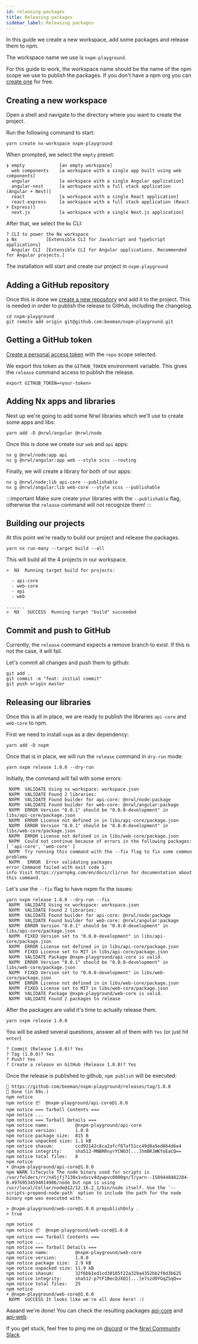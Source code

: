 ```yaml
---
id: releasing-packages
title: Releasing packages
sidebar_label: Releasing packages
---
```


In this guide we create a new workspace, add some packages and release them to npm.

The workspace name we use is `nxpm-playground`.

For this guide to work, the workspace name should be the name of the npm scope we use to publish the packages. If you don't have a npm org you can [create one](https://www.npmjs.com/org/create) for free.

## Creating a new workspace

Open a shell and navigate to the directory where you want to create the project.

Run the following command to start:

```shell script
yarn create nx-workspace nxpm-playground
```

When prompted, we select the `empty` preset:

```shell script
❯ empty             [an empty workspace]
  web components    [a workspace with a single app built using web components]
  angular           [a workspace with a single Angular application]
  angular-nest      [a workspace with a full stack application (Angular + Nest)]
  react             [a workspace with a single React application]
  react-express     [a workspace with a full stack application (React + Express)]
  next.js           [a workspace with a single Next.js application]
```

After that, we select the `Nx` CLI:

```shell script
? CLI to power the Nx workspace
❯ Nx           [Extensible CLI for JavaScript and TypeScript applications]
  Angular CLI  [Extensible CLI for Angular applications. Recommended for Angular projects.]
```

The installation will start and create our project in `nxpm-playground`

## Adding a GitHub repository

Once this is done we [create a new repository](https://github.com/new) and add it to the project. This is needed in order to publish the release to GitHub, including the changelog.

```shell script
cd nxpm-playground
git remote add origin git@github.com:beeman/nxpm-playground.git
```

## Getting a GitHub token

[Create a personal access token](https://github.com/settings/tokens/new) with the `repo` scope selected.

We export this token as the `GITHUB_TOKEN` environment variable. This gives the `release` command access to publish the release.

```shell script
export GITHUB_TOKEN=<your-token>
```

## Adding Nx apps and libraries

Next up we're going to add some Nrwl libraries which we'll use to create some apps and libs:

```shell script
yarn add -D @nrwl/angular @nrwl/node
```

Once this is done we create our `web` and `api` apps:

```shell script
nx g @nrwl/node:app api
nx g @nrwl/angular:app web --style scss --routing
```

Finally, we will create a library for both of our apps:

```shell script
nx g @nrwl/node:lib api-core --publishable
nx g @nrwl/angular:lib web-core --style scss --publishable
```

:::important
Make sure create your libraries with the `--publishable` flag, otherwise the `release` command will not recognize them!
:::

## Building our projects

At this point we're ready to build our project and release the packages.

```shell script
yarn nx run-many --target build --all
```

This will build all the 4 projects in our workspace.

```shell script
>  NX  Running target build for projects:

  - api-core
  - web-core
  - api
  - web

.......
>  NX   SUCCESS  Running target "build" succeeded
```

## Commit and push to GitHub

Currently, the `release` command expects a remove branch to exist. If this is not the case, it will fail.

Let's commit all changes and push them to github:

```shell script
git add .
git commit -m "feat: initial commit"
git push origin master
```

## Releasing our libraries

Once this is all in place, we are ready to publish the libraries `api-core` and `web-core` to npm.

First we need to install `nxpm` as a dev dependency:

```shell script
yarn add -D nxpm
```

Once that is in place, we will run the `release` command in `dry-run` mode:

```shell script
yarn nxpm release 1.0.0 --dry-run
```

Initially, the command will fail with some errors:

```shell script
 NXPM  VALIDATE Using nx workspace: workspace.json
 NXPM  VALIDATE Found 2 libraries:
 NXPM  VALIDATE Found builder for api-core: @nrwl/node:package
 NXPM  VALIDATE Found builder for web-core: @nrwl/angular:package
 NXPM  ERROR Version "0.0.1" should be "0.0.0-development" in libs/api-core/package.json
 NXPM  ERROR License not defined in in libs/api-core/package.json
 NXPM  ERROR Version "0.0.1" should be "0.0.0-development" in libs/web-core/package.json
 NXPM  ERROR License not defined in in libs/web-core/package.json
 NXPM  Could not continue because of errors in the following packages:
[ 'api-core', 'web-core' ]
 NXPM  Try running this command with the --fix flag to fix some common problems
 NXPM   ERROR  Error validating packages
error Command failed with exit code 1.
info Visit https://yarnpkg.com/en/docs/cli/run for documentation about this command.
```

Let's use the `--fix` flag to have nxpm fix the issues:

```shell script
yarn nxpm release 1.0.0 --dry-run --fix
 NXPM  VALIDATE Using nx workspace: workspace.json
 NXPM  VALIDATE Found 2 libraries:
 NXPM  VALIDATE Found builder for api-core: @nrwl/node:package
 NXPM  VALIDATE Found builder for web-core: @nrwl/angular:package
 NXPM  ERROR Version "0.0.1" should be "0.0.0-development" in libs/api-core/package.json
 NXPM  FIXED Version set to "0.0.0-development" in libs/api-core/package.json
 NXPM  ERROR License not defined in in libs/api-core/package.json
 NXPM  FIXED License set to MIT in libs/api-core/package.json
 NXPM  VALIDATE Package @nxpm-playground/api-core is valid.
 NXPM  ERROR Version "0.0.1" should be "0.0.0-development" in libs/web-core/package.json
 NXPM  FIXED Version set to "0.0.0-development" in libs/web-core/package.json
 NXPM  ERROR License not defined in in libs/web-core/package.json
 NXPM  FIXED License set to MIT in libs/web-core/package.json
 NXPM  VALIDATE Package @nxpm-playground/web-core is valid.
 NXPM  VALIDATE Found 2 packages to release
```

After the packages are valid it's time to actually release them.

```shell script
yarn nxpm release 1.0.0
```

You will be asked several questions, answer all of them with `Yes` (or just hit `enter`)

```shell script
? Commit (Release 1.0.0)? Yes
? Tag (1.0.0)? Yes
? Push? Yes
? Create a release on GitHub (Release 1.0.0)? Yes
```

Once the release is published to github, `npm publish` will be executed:

```shell script
🔗 https://github.com/beeman/nxpm-playground/releases/tag/1.0.0
🏁 Done (in 89s.)
npm notice
npm notice 📦  @nxpm-playground/api-core@1.0.0
npm notice === Tarball Contents ===
npm notice ...
npm notice === Tarball Details ===
npm notice name:          @nxpm-playground/api-core
npm notice version:       1.0.0
npm notice package size:  815 B
npm notice unpacked size: 1.1 kB
npm notice shasum:        ccd92142c8ca2afcf87af51cc49d8a5ed864d6e4
npm notice integrity:     sha512-MNBRRnyrYCNO3[...]hmBRJWKYoEaCQ==
npm notice total files:   8
npm notice
+ @nxpm-playground/api-core@1.0.0
npm WARN lifecycle The node binary used for scripts is /var/folders/rr/n45jfj7130x1vdvcv4dywpvc0000gn/T/yarn--1589448482284-0.49769534594014986/node but npm is using /usr/local/Cellar/node@12/12.16.2_1/bin/node itself. Use the `--scripts-prepend-node-path` option to include the path for the node binary npm was executed with.

> @nxpm-playground/web-core@1.0.0 prepublishOnly .
> true

npm notice
npm notice 📦  @nxpm-playground/web-core@1.0.0
npm notice === Tarball Contents ===
npm notice ...
npm notice === Tarball Details ===
npm notice name:          @nxpm-playground/web-core
npm notice version:       1.0.0
npm notice package size:  2.9 kB
npm notice unpacked size: 11.9 kB
npm notice shasum:        32f6bb1ed1cd30105f22a329a4352bb2f0d3b625
npm notice integrity:     sha512-p7tF1BecQJXQ1[...]e7szdOYGqZSqQ==
npm notice total files:   25
npm notice
+ @nxpm-playground/web-core@1.0.0
 NXPM  SUCCESS It looks like we're all done here! :)
```

Aaaand we're done! You can check the resulting packages
[api-core](https://www.npmjs.com/package/@nxpm-playground/api-core) and
[api-web](https://www.npmjs.com/package/@nxpm-playground/api-web).

If you get stuck, feel free to ping me on [discord](https://discord.gg/RTgCpDd) or the [Nrwl Community Slack](https://join.slack.com/t/nrwlcommunity/shared_invite/zt-9oqftflu-gcpO8xpMCdBhxUWmtuwr~g).
